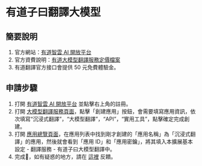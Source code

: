 # 有道子曰翻譯大模型

## 簡要說明

1. 官方網站：[有道智雲 AI 開放平台](http://ai.youdao.com/)
2. 官方資費說明：[有道大模型翻譯服務定價檔案](https://ai.youdao.com/DOCSIRMA/html/trans/price/dmxfy/index.html)
3. 有道翻譯官方接口會提供 50 元免費體驗金。

## 申請步驟

1. 打開 [有道智雲 AI 開放平台](http://ai.youdao.com) 並點擊右上角的註冊。
2. 打開 [大模型翻譯服務頁面](https://ai.youdao.com/console/#/service-singleton/llm_translate)，點擊「創建應用」按鈕，會需要填寫應用資訊，依次填寫“沉浸式翻譯”，“大模型翻譯”，“API”，“實用工具”，點擊確定完成創建。
3. 打開 [應用總覽頁面](https://ai.youdao.com/console/#/app-overview)，在應用列表中找到剛才創建的「應用名稱」為「沉浸式翻譯」的應用，然後就會看到「應用 ID」和「應用密鑰」，將其填入本擴展基本設定 - 翻譯服務 - 有道子曰大模型翻譯中。
4. 完成🎉，如有疑惑的地方，請在 [這裡](https://github.com/immersive-translate/immersive-translate/issues/137) 反饋。